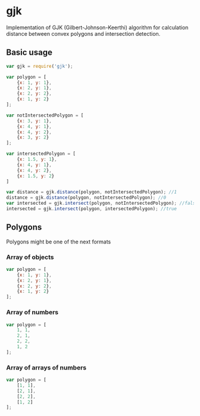 # gjk
Implementation of GJK (Gilbert-Johnson-Keerthi) algorithm for calculation distance between convex polygons and intersection detection.

## Basic usage
```javascript
var gjk = require('gjk');

var polygon = [
    {x: 1, y: 1},
    {x: 2, y: 1},
    {x: 2, y: 2},
    {x: 1, y: 2}
];

var notIntersectedPolygon = [
    {x: 3, y: 1},
    {x: 4, y: 1},
    {x: 4, y: 2},
    {x: 3, y: 2}
];

var intersectedPolygon = [
    {x: 1.5, y: 1},
    {x: 4, y: 1},
    {x: 4, y: 2},
    {x: 1.5, y: 2}
]

var distance = gjk.distance(polygon, notIntersectedPolygon); //1
distance = gjk.distance(polygon, notIntersectedPolygon); //0
var intersected = gjk.intersect(polygon, notIntersectedPolygon); //false
intersected = gjk.intersect(polygon, intersectedPolygon); //true
```
## Polygons
Polygons might be one of the next formats

### Array of objects
```javascript
var polygon = [
    {x: 1, y: 1},
    {x: 2, y: 1},
    {x: 2, y: 2},
    {x: 1, y: 2}
];
```
### Array of numbers
```javascript
var polygon = [
    1, 1,
    2, 1,
    2, 2,
    1, 2
];
```
### Array of arrays of numbers
```javascript
var polygon = [
    [1, 1],
    [2, 1],
    [2, 2],
    [1, 2]
];
```
